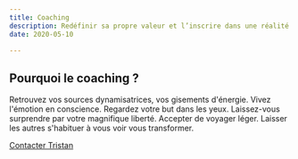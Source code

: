 ```yaml
---
title: Coaching
description: Redéfinir sa propre valeur et l’inscrire dans une réalité
date: 2020-05-10

---
```

## Pourquoi le coaching ?

Retrouvez vos sources dynamisatrices, vos gisements d'énergie. Vivez l'émotion en conscience. Regardez votre but dans les yeux. Laissez-vous surprendre par votre magnifique liberté. Accepter de voyager léger. Laisser les autres s'habituer à vous voir vous transformer.

[Contacter Tristan](mailto:tdefommervault@qualia-management.com)